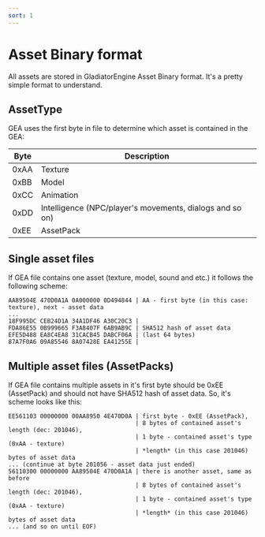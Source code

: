```yaml
---
sort: 1
---
```


# Asset Binary format

All assets are stored in GladiatorEngine Asset Binary format. It's a pretty simple format to understand.

## AssetType
GEA uses the first byte in file to determine which asset is contained in the GEA:

| Byte | Description |
| ---- | ----------- |
| 0xAA | Texture     |
| 0xBB | Model       |
| 0xCC | Animation   |
| 0xDD | Intelligence (NPC/player's movements, dialogs and so on) |
| 0xEE | AssetPack   |

## Single asset files

If GEA file contains one asset (texture, model, sound and etc.) it follows the following scheme:
```
AA89504E 470D0A1A 0A000000 0D494844 | AA - first byte (in this case: texture), next - asset data
...
18F995DC CEB24D1A 34A1DF46 A30C20C3 |
FDA86E55 0B999665 F3A8407F 6AB9AB9C | SHA512 hash of asset data
EFE5D488 EA8C4EA8 31CACB45 DABCF06A | (last 64 bytes)
87A7F0A6 09A85546 8A07428E EA41255E |
```

## Multiple asset files (AssetPacks)

If GEA file contains multiple assets in it's first byte should be 0xEE (AssetPack) and should not have SHA512 hash of asset data.
So, it's scheme looks like this:
```
EE561103 00000000 00AA8950 4E470D0A | first byte - 0xEE (AssetPack),
                                    | 8 bytes of contained asset's length (dec: 201046),
                                    | 1 byte - contained asset's type (0xAA - texture)
                                    | *length* (in this case 201046) bytes of asset data
... (continue at byte 201056 - asset data just ended)
56110300 00000000 AA89504E 470D0A1A | there is another asset, same as before
                                    | 8 bytes of contained asset's length (dec: 201046),
                                    | 1 byte - contained asset's type (0xAA - texture)
                                    | *length* (in this case 201046) bytes of asset data
... (and so on until EOF)
```
